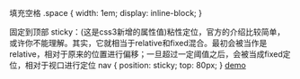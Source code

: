 
填充空格
.space {
  width: 1em;
  display: inline-block;
}


固定到顶部
sticky：(这是css3新增的属性值)粘性定位，官方的介绍比较简单，或许你不能理解。其实，它就相当于relative和fixed混合。最初会被当作是relative，相对于原来的位置进行偏移；一旦超过一定阈值之后，会被当成fixed定位，相对于视口进行定位
nav {
  position: sticky;
  top: 80px;
}
[demo](https://jsbin.com/xagijemodo/edit?html,css,output)
